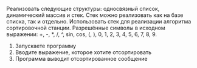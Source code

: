 Реализовать следующие структуры: односвязный список, динамический массив и стек. Стек можно реализовать как на базе списка, так и отдельно. Использовать стек для реализации алгоритма сортировочной станции. Разрешённые символы в исходном выражении: +, -, *, /, ^, sin, cos, (, ), 0, 1, 2, 3, 4, 5, 6, 7, 8, 9.

1. Запускаете программу
2. Вводите выражение, которое хотите отсортировать
3. Программа выводит отсортированное сообщение
